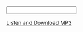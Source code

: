 <script src="https://ajax.googleapis.com/ajax/libs/jquery/3.3.1/jquery.min.js"></script>

<input type="text" id="spanishPhrase"> 

<a href="https://audio1.spanishdict.com/audio?detect_lang=true&text=oso&format=mp3" id="downloadLink" target="_blank" rel="noopener noreferrer">Listen and Download MP3</a>
 
<script>
 
function speakSpanish() { 
   var val = $('#spanishPhrase').val();
   if (val) 
        location="https://audio1.spanishdict.com/audio?detect_lang=true&text="+val.replace(/\s+/g, '-').toLowerCase()+"&format=mp3";
}

$('#spanishPhrase').on('keypress', function (e) {
         if(e.which === 13){

            //Disable textbox to prevent multiple submit
            $(this).attr("disabled", "disabled");

            //Do Stuff, submit, etc..
            speakSpanish();

            //Enable the textbox again if needed.
            $(this).removeAttr("disabled");
         }
   });
   
$('#spanishPhrase').on('input',function(e){
    $("#downloadLink").attr("href", "https://audio1.spanishdict.com/audio?detect_lang=true&text="+$('#spanishPhrase').val().replace(/\s+/g, '-').toLowerCase()+"&format=mp3");
});
</script>

